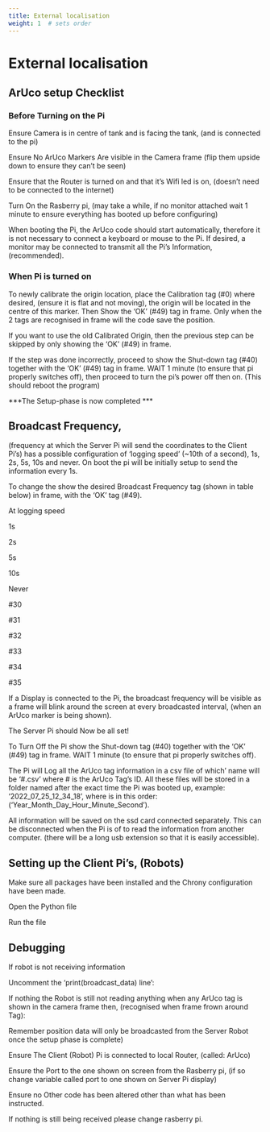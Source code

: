 ```yaml
---
title: External localisation
weight: 1  # sets order
---
```


# External localisation

## ArUco setup Checklist 

### Before Turning on the Pi 

Ensure Camera is in centre of tank and is facing the tank, (and is connected to the pi) 

Ensure No ArUco Markers Are visible in the Camera frame (flip them upside down to ensure they can’t be seen) 

Ensure that the Router is turned on and that it’s Wifi led is on, (doesn’t need to be connected to the internet) 

Turn On the Rasberry pi, (may take a while, if no monitor attached wait 1 minute to ensure everything has booted up before configuring) 

 

When booting the Pi, the ArUco code should start automatically, therefore it is not necessary to connect a keyboard or mouse to the Pi. If desired, a monitor may be connected to transmit all the Pi’s Information, (recommended). 

 

### When Pi is turned on 

To newly calibrate the origin location, place the Calibration tag (#0) where desired, (ensure it is flat and not moving), the origin will be located in the centre of this marker. Then Show the ‘OK’ (#49) tag in frame. Only when the 2 tags are recognised in frame will the code save the position. 

If you want to use the old Calibrated Origin, then the previous step can be skipped by only showing the ‘OK’ (#49) in frame. 

If the step was done incorrectly, proceed to show the Shut-down tag (#40) together with the ‘OK’ (#49) tag in frame. WAIT 1 minute (to ensure that pi properly switches off), then proceed to turn the pi’s power off then on. (This should reboot the program) 

***The Setup-phase is now completed ***

## Broadcast Frequency,
(frequency at which the Server Pi will send the coordinates to the Client Pi’s) has a possible configuration of ‘logging speed’ (~10th of a second), 1s, 2s, 5s, 10s and never. On boot the pi will be initially setup to send the information every 1s. 

To change the show the desired Broadcast Frequency tag (shown in table below) in frame, with the ‘OK’ tag (#49). 

 

At logging speed 

1s 

2s 

5s 

10s 

Never 

#30 

#31 

#32 

#33 

#34 

#35 

 

If a Display is connected to the Pi, the broadcast frequency will be visible as a frame will blink around the screen at every broadcasted interval, (when an ArUco marker is being shown). 

The Server Pi should Now be all set! 

To Turn Off the Pi show the Shut-down tag (#40) together with the ‘OK’ (#49) tag in frame. WAIT 1 minute (to ensure that pi properly switches off).  

The Pi will Log all the ArUco tag information in a csv file of which’ name will be ‘#.csv’ where # is the ArUco Tag’s ID. All these files will be stored in a folder named after the exact time the Pi was booted up, example: ‘2022_07_25_12_34_18’, where is in this order: (‘Year_Month_Day_Hour_Minute_Second’).  

All information will be saved on the ssd card connected separately. This can be disconnected when the Pi is of to read the information from another computer. (there will be a long usb extension so that it is easily accessible). 

 

## Setting up the Client Pi’s, (Robots) 

Make sure all packages have been installed and the Chrony configuration have been made. 

Open the Python file  

Run the file  

 

 

 

 

## Debugging 

If robot is not receiving information 

Uncomment the ‘print(broadcast_data) line’: 

If nothing the Robot is still not reading anything when any ArUco tag is shown in the camera frame then, (recognised when frame frown around Tag):  

Remember position data will only be broadcasted from the Server Robot once the setup phase is complete) 

Ensure The Client (Robot) Pi is connected to local Router, (called: ArUco) 

Ensure the Port to the one shown on screen from the Rasberry pi, (if so change variable called port to one shown on Server Pi display) 

Ensure no Other code has been altered other than what has been instructed.  

If nothing is still being received please change rasberry pi. 

 

 